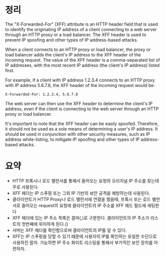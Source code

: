 # 정리
The "X-Forwarded-For" (XFF) attribute is an HTTP header field that is used to identify the originating IP address of a client connecting to a web server through an HTTP proxy or a load balancer. The XFF header is used to prevent IP spoofing and other types of IP address-based attacks.

When a client connects to an HTTP proxy or load balancer, the proxy or load balancer adds the client's IP address to the XFF header of the incoming request. The value of the XFF header is a comma-separated list of IP addresses, with the most recent IP address (the client's IP address) listed first.

For example, if a client with IP address 1.2.3.4 connects to an HTTP proxy with IP address 5.6.7.8, the XFF header of the incoming request would be:

```
X-Forwarded-For: 1.2.3.4, 5.6.7.8
```

The web server can then use the XFF header to determine the client's IP address, even if the client is connecting to the web server through an HTTP proxy or load balancer.

It's important to note that the XFF header can be easily spoofed. Therefore, it should not be used as a sole means of determining a user's IP address. It should be used in conjunction with other security measures, such as IP address white-listing, to mitigate IP spoofing and other types of IP address-based attacks.

# 요약
- HTTP 프록시나 로드 밸런서를 통해서 들어오는 요청의 오리지널 IP 주소를 찾는데 주로 사용된다.
- XFF 헤더는 IP 스푸핑 또는 그외 IP 기반의 보안 공격을 예방하는데 사용된다.
- 클라이언트가 HTTP Proxy나 로드 밸런서에 연결을 했을때, 프록시 또는 로드 밸런서로 들어오는 request의 요청에 클라이언트의 IP 주소를 XFF 헤드 필드에 세팅한다
- XFF 헤더에 있는 IP 주소 목록은 콤마(,)로 구분한다. 클라이언트의 IP 주소가 리스트의 첫번째에 위치하게 된다.()
- 서버는 XFF 헤더를 확인함으로써 클라이언트의 IP를 알 수 있다.
- XFF는 IP 스푸핑을 당할 수 있기 떄문에 사용자의 IP를 확인하는 유일한 수단으로 사용하진 말자. 가능하면 IP 주소 화이트 리스팅을 통해서 부가적인 보안 장치를 마련하자.